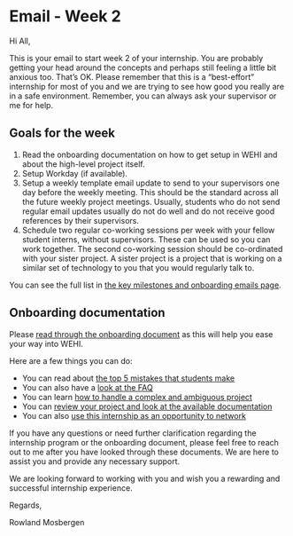 # Email - Week 2

Hi All,

This is your email to start week 2 of your internship. You are probably getting your head around the concepts and perhaps still feeling a little bit anxious too. That’s OK. Please remember that this is a “best-effort” internship for most of you and we are trying to see how good you really are in a safe environment. Remember, you can always ask your supervisor or me for help.


## Goals for the week

1. Read the onboarding documentation on how to get setup in WEHI and about the high-level project itself.
2. Setup Workday (if available).
3. Setup a weekly template email update to send to your supervisors one day before the weekly meeting. This should be the standard across all the future weekly project meetings. Usually, students who do not send regular email updates usually do not do well and do not receive good references by their supervisors.
4. Schedule two regular co-working sessions per week with your fellow student interns, without supervisors. These can be used so you can work together. The second co-working session should be co-ordinated with your sister project. A sister project is a project that is working on a similar set of technology to you that you would regularly talk to.

You can see the full list in [the key milestones and onboarding emails page](emails-and-key-milestones).

## Onboarding documentation

Please [read through the onboarding document](https://doi.org/10.6084/m9.figshare.23280815) as this will help you ease your way into WEHI.

Here are a few things you can do:

- You can read about [the top 5 mistakes that students make](https://wehi-researchcomputing.github.io/top-5-mistakes)
- You can also have a [look at the FAQ](https://wehi-researchcomputing.github.io/faq)
- You can learn [how to handle a complex and ambiguous project](https://wehi-researchcomputing.github.io/complex-projects) 
- You can [review your project and look at the available documentation](https://wehi-researchcomputing.github.io/project-wikis)
- You can also [use this internship as an opportunity to network](faq#i-know-that-the-internships-are-usually-100-offsite-but-what-if-i-want-to-go-into-the-office-sometimes)

If you have any questions or need further clarification regarding the internship program or the onboarding document, please feel free to reach out to me after you have looked through these documents. We are here to assist you and provide any necessary support.

We are looking forward to working with you and wish you a rewarding and successful internship experience.

Regards,

Rowland Mosbergen
